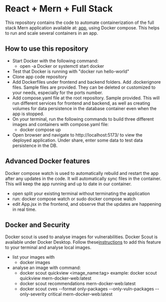 # React + Mern + Full Stack

This repository contains the code to automate containerization of the full stack Mern application available at: [app](https://github.com/adrianhajdin/docker-course/tree/main/starter_mern-docker), using Docker compose. This helps to run and scale several containers in an app.

## How to use this repository

- Start Docker with the following command:
  * open -a Docker or systemctl start docker 
- Test that Docker is running with "docker run hello-world"
- Clone app code repository
- Add Dockerfiles under frontend and backend folders. Add .dockerignore files. Sample files are provided. They can be deleted or customized to your needs, especially for the ports number. 
- Add compose.yaml file at the root repository. Sample provided. This will run different services for frontend and backend, as well as creating volumes for data persistence in the database container even when the app is stopped.
- On your terminal, run the following commands to build three different images and containers with compose.yaml file:
  * docker compose up 
- Open browser and navigate to http://localhost:5173/ to view the deployed application. Under share, enter some data to test data persistence in the DB. 

## Advanced Docker features

Docker compose watch is used to automatically rebuild and restart the app after any updates in the code. It will automatically sync files in the container. 
This will keep the app running and up to date in our container.
- open split your existing terminal without terminating the application
- run: docker compose watch or sudo docker compose watch
- edit App.jsx in the frontend, and observe that the updates are happening in real time.

## Docker and Security

Docker scout is used to analyse images for vulnerabilities. Docker Scout is available under Docker Desktop. Follow these[instructions](https://docs.docker.com/scout/image-analysis/) to add this feature to your terminal and analyse local images. 
- list your images with 
  * docker images
- analyse an image with command:
  * docker scout quickview <image_name:tag> example: docker scout quickview mern-docker-web:latest 
  * docker scout recommendations mern-docker-web:latest
  * docker scout cves --format only-packages --only-vuln-packages --only-severity critical mern-docker-web:latest